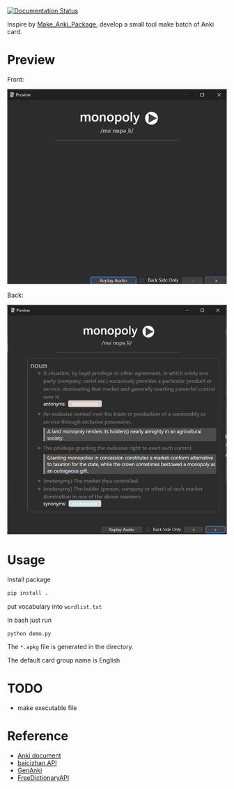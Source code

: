 [![Documentation Status](https://readthedocs.org/projects/word2anki/badge/?version=latest)](https://word2anki.readthedocs.io/en/latest/?badge=latest)


Inspire by [Make_Anki_Package](https://github.com/tongfeima/Make_Anki_Package), develop a small tool make batch of Anki card. 


# Preview

Front:

![Front](https://github.com/Wizard-one/word2anki/raw/main/doc/img/front.png)

Back:

![Back](https://github.com/Wizard-one/word2anki/raw/main/doc/img/back.png)



# Usage

Install package
```python
pip install .
```

put vocabulary into `wordlist.txt`

In bash just run
```
python demo.py
```
The `*.apkg` file is generated in the directory. 

The default card group name is English


# TODO

- make executable file


# Reference

- [Anki document](https://docs.ankiweb.net/templates/fields.html#field-references)
- [baicizhan API](https://github.com/lyc8503/baicizhan-word-meaning-API)
- [GenAnki](https://github.com/kerrickstaley/genanki)
- [FreeDictionaryAPI](https://github.com/meetDeveloper/freeDictionaryAPI)
